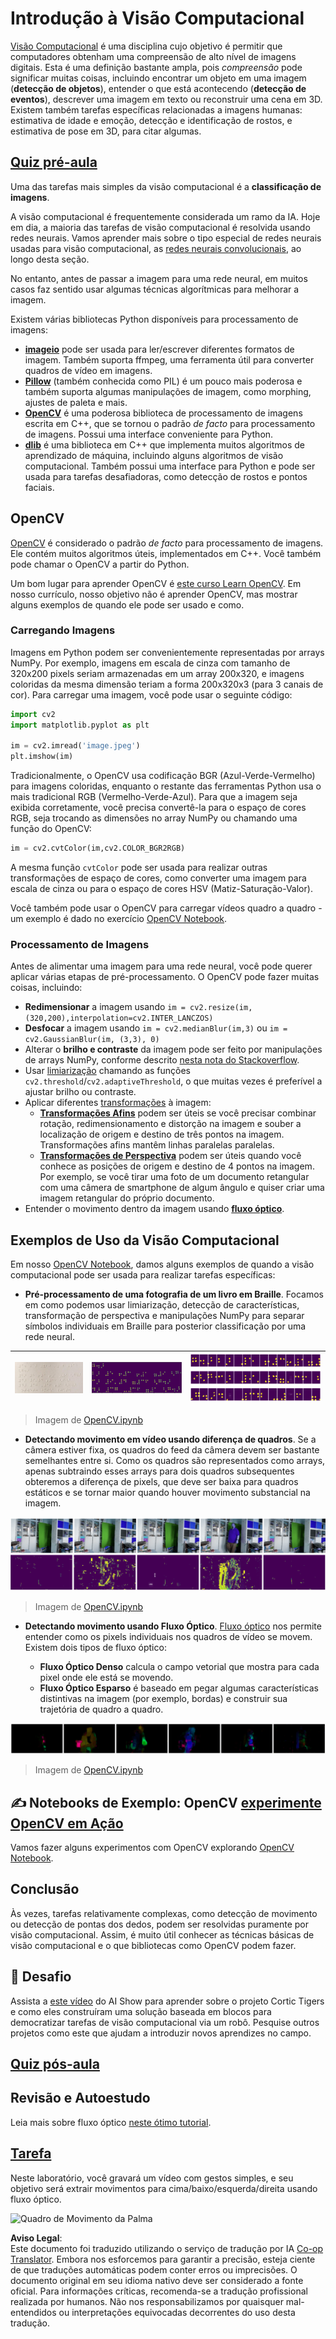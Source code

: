 <!--
CO_OP_TRANSLATOR_METADATA:
{
  "original_hash": "4bedc8e702db17260cfe824d58b6cfd4",
  "translation_date": "2025-08-26T09:40:00+00:00",
  "source_file": "lessons/4-ComputerVision/06-IntroCV/README.md",
  "language_code": "br"
}
-->
# Introdução à Visão Computacional

[Visão Computacional](https://wikipedia.org/wiki/Computer_vision) é uma disciplina cujo objetivo é permitir que computadores obtenham uma compreensão de alto nível de imagens digitais. Esta é uma definição bastante ampla, pois *compreensão* pode significar muitas coisas, incluindo encontrar um objeto em uma imagem (**detecção de objetos**), entender o que está acontecendo (**detecção de eventos**), descrever uma imagem em texto ou reconstruir uma cena em 3D. Existem também tarefas específicas relacionadas a imagens humanas: estimativa de idade e emoção, detecção e identificação de rostos, e estimativa de pose em 3D, para citar algumas.

## [Quiz pré-aula](https://red-field-0a6ddfd03.1.azurestaticapps.net/quiz/106)

Uma das tarefas mais simples da visão computacional é a **classificação de imagens**.

A visão computacional é frequentemente considerada um ramo da IA. Hoje em dia, a maioria das tarefas de visão computacional é resolvida usando redes neurais. Vamos aprender mais sobre o tipo especial de redes neurais usadas para visão computacional, as [redes neurais convolucionais](../07-ConvNets/README.md), ao longo desta seção.

No entanto, antes de passar a imagem para uma rede neural, em muitos casos faz sentido usar algumas técnicas algorítmicas para melhorar a imagem.

Existem várias bibliotecas Python disponíveis para processamento de imagens:

* **[imageio](https://imageio.readthedocs.io/en/stable/)** pode ser usada para ler/escrever diferentes formatos de imagem. Também suporta ffmpeg, uma ferramenta útil para converter quadros de vídeo em imagens.
* **[Pillow](https://pillow.readthedocs.io/en/stable/index.html)** (também conhecida como PIL) é um pouco mais poderosa e também suporta algumas manipulações de imagem, como morphing, ajustes de paleta e mais.
* **[OpenCV](https://opencv.org/)** é uma poderosa biblioteca de processamento de imagens escrita em C++, que se tornou o padrão *de facto* para processamento de imagens. Possui uma interface conveniente para Python.
* **[dlib](http://dlib.net/)** é uma biblioteca em C++ que implementa muitos algoritmos de aprendizado de máquina, incluindo alguns algoritmos de visão computacional. Também possui uma interface para Python e pode ser usada para tarefas desafiadoras, como detecção de rostos e pontos faciais.

## OpenCV

[OpenCV](https://opencv.org/) é considerado o padrão *de facto* para processamento de imagens. Ele contém muitos algoritmos úteis, implementados em C++. Você também pode chamar o OpenCV a partir do Python.

Um bom lugar para aprender OpenCV é [este curso Learn OpenCV](https://learnopencv.com/getting-started-with-opencv/). Em nosso currículo, nosso objetivo não é aprender OpenCV, mas mostrar alguns exemplos de quando ele pode ser usado e como.

### Carregando Imagens

Imagens em Python podem ser convenientemente representadas por arrays NumPy. Por exemplo, imagens em escala de cinza com tamanho de 320x200 pixels seriam armazenadas em um array 200x320, e imagens coloridas da mesma dimensão teriam a forma 200x320x3 (para 3 canais de cor). Para carregar uma imagem, você pode usar o seguinte código:

```python
import cv2
import matplotlib.pyplot as plt

im = cv2.imread('image.jpeg')
plt.imshow(im)
```

Tradicionalmente, o OpenCV usa codificação BGR (Azul-Verde-Vermelho) para imagens coloridas, enquanto o restante das ferramentas Python usa o mais tradicional RGB (Vermelho-Verde-Azul). Para que a imagem seja exibida corretamente, você precisa convertê-la para o espaço de cores RGB, seja trocando as dimensões no array NumPy ou chamando uma função do OpenCV:

```python
im = cv2.cvtColor(im,cv2.COLOR_BGR2RGB)
```

A mesma função `cvtColor` pode ser usada para realizar outras transformações de espaço de cores, como converter uma imagem para escala de cinza ou para o espaço de cores HSV (Matiz-Saturação-Valor).

Você também pode usar o OpenCV para carregar vídeos quadro a quadro - um exemplo é dado no exercício [OpenCV Notebook](../../../../../lessons/4-ComputerVision/06-IntroCV/OpenCV.ipynb).

### Processamento de Imagens

Antes de alimentar uma imagem para uma rede neural, você pode querer aplicar várias etapas de pré-processamento. O OpenCV pode fazer muitas coisas, incluindo:

* **Redimensionar** a imagem usando `im = cv2.resize(im, (320,200),interpolation=cv2.INTER_LANCZOS)`
* **Desfocar** a imagem usando `im = cv2.medianBlur(im,3)` ou `im = cv2.GaussianBlur(im, (3,3), 0)`
* Alterar o **brilho e contraste** da imagem pode ser feito por manipulações de arrays NumPy, conforme descrito [nesta nota do Stackoverflow](https://stackoverflow.com/questions/39308030/how-do-i-increase-the-contrast-of-an-image-in-python-opencv).
* Usar [limiarização](https://docs.opencv.org/4.x/d7/d4d/tutorial_py_thresholding.html) chamando as funções `cv2.threshold`/`cv2.adaptiveThreshold`, o que muitas vezes é preferível a ajustar brilho ou contraste.
* Aplicar diferentes [transformações](https://docs.opencv.org/4.5.5/da/d6e/tutorial_py_geometric_transformations.html) à imagem:
    - **[Transformações Afins](https://docs.opencv.org/4.5.5/d4/d61/tutorial_warp_affine.html)** podem ser úteis se você precisar combinar rotação, redimensionamento e distorção na imagem e souber a localização de origem e destino de três pontos na imagem. Transformações afins mantêm linhas paralelas paralelas.
    - **[Transformações de Perspectiva](https://medium.com/analytics-vidhya/opencv-perspective-transformation-9edffefb2143)** podem ser úteis quando você conhece as posições de origem e destino de 4 pontos na imagem. Por exemplo, se você tirar uma foto de um documento retangular com uma câmera de smartphone de algum ângulo e quiser criar uma imagem retangular do próprio documento.
* Entender o movimento dentro da imagem usando **[fluxo óptico](https://docs.opencv.org/4.5.5/d4/dee/tutorial_optical_flow.html)**.

## Exemplos de Uso da Visão Computacional

Em nosso [OpenCV Notebook](../../../../../lessons/4-ComputerVision/06-IntroCV/OpenCV.ipynb), damos alguns exemplos de quando a visão computacional pode ser usada para realizar tarefas específicas:

* **Pré-processamento de uma fotografia de um livro em Braille**. Focamos em como podemos usar limiarização, detecção de características, transformação de perspectiva e manipulações NumPy para separar símbolos individuais em Braille para posterior classificação por uma rede neural.

![Imagem Braille](../../../../../translated_images/braille.341962ff76b1bd7044409371d3de09ced5028132aef97344ea4b7468c1208126.br.jpeg) | ![Imagem Braille Pré-processada](../../../../../translated_images/braille-result.46530fea020b03c76aac532d7d6eeef7f6fb35b55b1001cd21627907dabef3ed.br.png) | ![Símbolos Braille](../../../../../translated_images/braille-symbols.0159185ab69d533909dc4d7d26a1971b51401c6a80eb3a5584f250ea880af88b.br.png)
----|-----|-----

> Imagem de [OpenCV.ipynb](../../../../../lessons/4-ComputerVision/06-IntroCV/OpenCV.ipynb)

* **Detectando movimento em vídeo usando diferença de quadros**. Se a câmera estiver fixa, os quadros do feed da câmera devem ser bastante semelhantes entre si. Como os quadros são representados como arrays, apenas subtraindo esses arrays para dois quadros subsequentes obteremos a diferença de pixels, que deve ser baixa para quadros estáticos e se tornar maior quando houver movimento substancial na imagem.

![Imagem de quadros de vídeo e diferenças de quadros](../../../../../translated_images/frame-difference.706f805491a0883c938e16447bf5eb2f7d69e812c7f743cbe7d7c7645168f81f.br.png)

> Imagem de [OpenCV.ipynb](../../../../../lessons/4-ComputerVision/06-IntroCV/OpenCV.ipynb)

* **Detectando movimento usando Fluxo Óptico**. [Fluxo óptico](https://docs.opencv.org/3.4/d4/dee/tutorial_optical_flow.html) nos permite entender como os pixels individuais nos quadros de vídeo se movem. Existem dois tipos de fluxo óptico:

   - **Fluxo Óptico Denso** calcula o campo vetorial que mostra para cada pixel onde ele está se movendo.
   - **Fluxo Óptico Esparso** é baseado em pegar algumas características distintivas na imagem (por exemplo, bordas) e construir sua trajetória de quadro a quadro.

![Imagem de Fluxo Óptico](../../../../../translated_images/optical.1f4a94464579a83a10784f3c07fe7228514714b96782edf50e70ccd59d2d8c4f.br.png)

> Imagem de [OpenCV.ipynb](../../../../../lessons/4-ComputerVision/06-IntroCV/OpenCV.ipynb)

## ✍️ Notebooks de Exemplo: OpenCV [experimente OpenCV em Ação](../../../../../lessons/4-ComputerVision/06-IntroCV/OpenCV.ipynb)

Vamos fazer alguns experimentos com OpenCV explorando [OpenCV Notebook](../../../../../lessons/4-ComputerVision/06-IntroCV/OpenCV.ipynb).

## Conclusão

Às vezes, tarefas relativamente complexas, como detecção de movimento ou detecção de pontas dos dedos, podem ser resolvidas puramente por visão computacional. Assim, é muito útil conhecer as técnicas básicas de visão computacional e o que bibliotecas como OpenCV podem fazer.

## 🚀 Desafio

Assista a [este vídeo](https://docs.microsoft.com/shows/ai-show/ai-show--2021-opencv-ai-competition--grand-prize-winners--cortic-tigers--episode-32?WT.mc_id=academic-77998-cacaste) do AI Show para aprender sobre o projeto Cortic Tigers e como eles construíram uma solução baseada em blocos para democratizar tarefas de visão computacional via um robô. Pesquise outros projetos como este que ajudam a introduzir novos aprendizes no campo.

## [Quiz pós-aula](https://red-field-0a6ddfd03.1.azurestaticapps.net/quiz/206)

## Revisão e Autoestudo

Leia mais sobre fluxo óptico [neste ótimo tutorial](https://learnopencv.com/optical-flow-in-opencv/).

## [Tarefa](lab/README.md)

Neste laboratório, você gravará um vídeo com gestos simples, e seu objetivo será extrair movimentos para cima/baixo/esquerda/direita usando fluxo óptico.

<img src="images/palm-movement.png" width="30%" alt="Quadro de Movimento da Palma"/>

**Aviso Legal**:  
Este documento foi traduzido utilizando o serviço de tradução por IA [Co-op Translator](https://github.com/Azure/co-op-translator). Embora nos esforcemos para garantir a precisão, esteja ciente de que traduções automáticas podem conter erros ou imprecisões. O documento original em seu idioma nativo deve ser considerado a fonte oficial. Para informações críticas, recomenda-se a tradução profissional realizada por humanos. Não nos responsabilizamos por quaisquer mal-entendidos ou interpretações equivocadas decorrentes do uso desta tradução.
